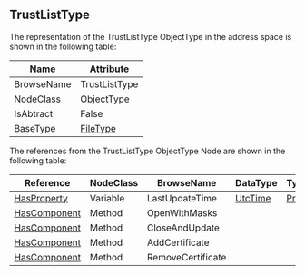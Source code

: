 <!-- objecttype -->
## TrustListType
The representation of the TrustListType ObjectType in the address space is shown in the following table:  

|Name|Attribute|
|---|---|
|BrowseName|TrustListType|
|NodeClass|ObjectType|
|IsAbtract|False|
|BaseType|[FileType](../../../Part5/ObjectTypes/FileType/readme.md)|

The references from the TrustListType ObjectType Node are shown in the following table:  

|Reference|NodeClass|BrowseName|DataType|TypeDefinition|ModellingRule|
|---|---|---|---|---|---|
|[HasProperty](../../../Part3/ReferenceTypes/HasProperty/readme.md)|Variable|LastUpdateTime|[UtcTime](../../../Part3/DataTypes/UtcTime/readme.md)|[PropertyType](../../Part5/VariableTypes/PropertyType/readme.md)|[Mandatory](../../Objects/Mandatory/readme.md)|
|[HasComponent](../../../Part3/ReferenceTypes/HasComponent/readme.md)|Method|OpenWithMasks|||[Mandatory](../../Objects/Mandatory/readme.md)|
|[HasComponent](../../../Part3/ReferenceTypes/HasComponent/readme.md)|Method|CloseAndUpdate|||[Optional](../../Objects/Optional/readme.md)|
|[HasComponent](../../../Part3/ReferenceTypes/HasComponent/readme.md)|Method|AddCertificate|||[Optional](../../Objects/Optional/readme.md)|
|[HasComponent](../../../Part3/ReferenceTypes/HasComponent/readme.md)|Method|RemoveCertificate|||[Optional](../../Objects/Optional/readme.md)|

